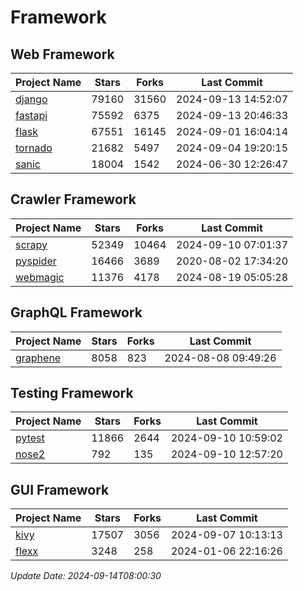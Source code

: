 # Framework

## Web Framework
| Project Name | Stars | Forks | Last Commit |
| ------------ | ----- | ----- | ----------- |
| [django](https://github.com/django/django) | 79160 | 31560 | 2024-09-13 14:52:07 |
| [fastapi](https://github.com/fastapi/fastapi) | 75592 | 6375 | 2024-09-13 20:46:33 |
| [flask](https://github.com/pallets/flask) | 67551 | 16145 | 2024-09-01 16:04:14 |
| [tornado](https://github.com/tornadoweb/tornado) | 21682 | 5497 | 2024-09-04 19:20:15 |
| [sanic](https://github.com/sanic-org/sanic) | 18004 | 1542 | 2024-06-30 12:26:47 |

## Crawler Framework
| Project Name | Stars | Forks | Last Commit |
| ------------ | ----- | ----- | ----------- |
| [scrapy](https://github.com/scrapy/scrapy) | 52349 | 10464 | 2024-09-10 07:01:37 |
| [pyspider](https://github.com/binux/pyspider) | 16466 | 3689 | 2020-08-02 17:34:20 |
| [webmagic](https://github.com/code4craft/webmagic) | 11376 | 4178 | 2024-08-19 05:05:28 |

## GraphQL Framework
| Project Name | Stars | Forks | Last Commit |
| ------------ | ----- | ----- | ----------- |
| [graphene](https://github.com/graphql-python/graphene) | 8058 | 823 | 2024-08-08 09:49:26 |

## Testing Framework
| Project Name | Stars | Forks | Last Commit |
| ------------ | ----- | ----- | ----------- |
| [pytest](https://github.com/pytest-dev/pytest) | 11866 | 2644 | 2024-09-10 10:59:02 |
| [nose2](https://github.com/nose-devs/nose2) | 792 | 135 | 2024-09-10 12:57:20 |

## GUI Framework
| Project Name | Stars | Forks | Last Commit |
| ------------ | ----- | ----- | ----------- |
| [kivy](https://github.com/kivy/kivy) | 17507 | 3056 | 2024-09-07 10:13:13 |
| [flexx](https://github.com/flexxui/flexx) | 3248 | 258 | 2024-01-06 22:16:26 |

*Update Date: 2024-09-14T08:00:30*